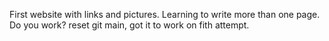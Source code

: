 First website with links and pictures. Learning to write more than one page. Do you work?
reset git main, got it to work on fith attempt.